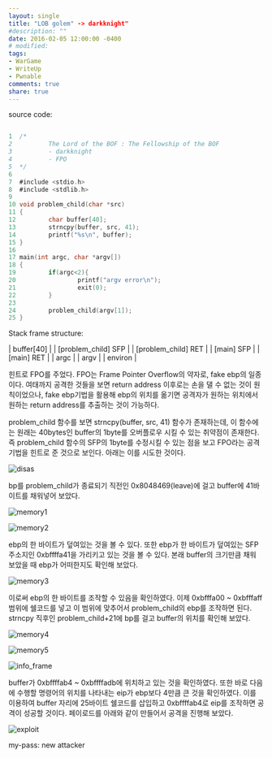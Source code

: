 ```yaml
---
layout: single
title: "LOB golem" -> darkknight"
#description: ""
date: 2016-02-05 12:00:00 -0400
# modified: 
tags: 
- WarGame
- WriteUp
- Pwnable
comments: true
share: true
---
```


source code:

```c

1  /*
2          The Lord of the BOF : The Fellowship of the BOF
3          - darkknight
4          - FPO
5  */
6  
7  #include <stdio.h>
8  #include <stdlib.h>
9  
10 void problem_child(char *src)
11 {
12         char buffer[40];
13         strncpy(buffer, src, 41);
14         printf("%s\n", buffer);
15 }
16 
17 main(int argc, char *argv[])
18 {
19         if(argc<2){
20                 printf("argv error\n");
21                 exit(0);
22         }
23 
24         problem_child(argv[1]);
25 }

```

Stack frame structure:

| buffer[40] |
| [problem_child] SFP |
| [problem_child] RET |
| [main] SFP  |
| [main] RET |
| argc |
| argv |
| environ |

힌트로 FPO를 주었다. FPO는 Frame Pointer Overflow의 약자로, fake ebp의 일종이다. 여태까지 공격한 것들을 보면 return address 이후로는 손을 댈 수 없는 것이 원칙이었으나, fake ebp기법을 활용해 ebp의 위치를 옮기면 공격자가 원하는 위치에서 원하는 return address를 추출하는 것이 가능하다.

problem_child 함수를 보면 strncpy(buffer, src, 41) 함수가 존재하는데, 이 함수에는 원래는 40bytes인 buffer의 1byte를 오버플로우 시킬 수 있는 취약점이 존재한다. 즉 problem_child 함수의 SFP의 1byte를 수정시킬 수 있는 점을 보고 FPO라는 공격기법을 힌트로 준 것으로 보인다. 아래는 이를 시도한 것이다.

![disas]({{site.url}}{{site.baseurl}}/assets/images/2016-02-05-LOB-12/0.png)

bp를 problem_child가 종료되기 직전인 0x8048469(leave)에 걸고 buffer에 41바이트를 채워넣어 보았다.

![memory1]({{site.url}}{{site.baseurl}}/assets/images/2016-02-05-LOB-12/1.png)

![memory2]({{site.url}}{{site.baseurl}}/assets/images/2016-02-05-LOB-12/2.png)

ebp의 한 바이트가 덮여있는 것을 볼 수 있다. 또한 ebp가 한 바이트가 덮여있는 SFP 주소지인 0xbffffa41을 가리키고 있는 것을 볼 수 있다. 본래 buffer의 크기만큼 채워 보았을 때 ebp가 어떠한지도 확인해 보았다.

![memory3]({{site.url}}{{site.baseurl}}/assets/images/2016-02-05-LOB-12/3.png)

이로써 ebp의 한 바이트를 조작할 수 있음을 확인하였다. 이제 0xbfffa00 ~ 0xbfffaff 범위에 쉘코드를 넣고 이 범위에 맞추어서 problem_child의 ebp를 조작하면 된다. strncpy 직후인 problem_child+21에 bp를 걸고 buffer의 위치를 확인해 보았다.

![memory4]({{site.url}}{{site.baseurl}}/assets/images/2016-02-05-LOB-12/3.png)

![memory5]({{site.url}}{{site.baseurl}}/assets/images/2016-02-05-LOB-12/4.png)

![info_frame]({{site.url}}{{site.baseurl}}/assets/images/2016-02-05-LOB-12/5.png)

buffer가 0xbffffab4 ~ 0xbffffadb에 위치하고 있는 것을 확인하였다. 또한 바로 다음에 수행할 명령어의 위치를 나타내는 eip가 ebp보다 4만큼 큰 것을 확인하였다. 이를 이용하여 buffer 자리에 25바이트 쉘코드를 삽입하고 0xbffffab4로 eip를 조작하면 공격이 성공할 것이다. 페이로드를 아래와 같이 만들어서 공격을 진행해 보았다.

![exploit]({{site.url}}{{site.baseurl}}/assets/images/2016-02-05-LOB-12/6.png)


my-pass: new attacker